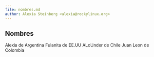 ```yaml
---
file: nombres.md
author: Alexia Steinberg <alexia@rockylinux.org>
---
```


## Nombres

Alexia de Argentina
Fulanita de EE.UU
ALoUnder de Chile
Juan Leon de Colombia
